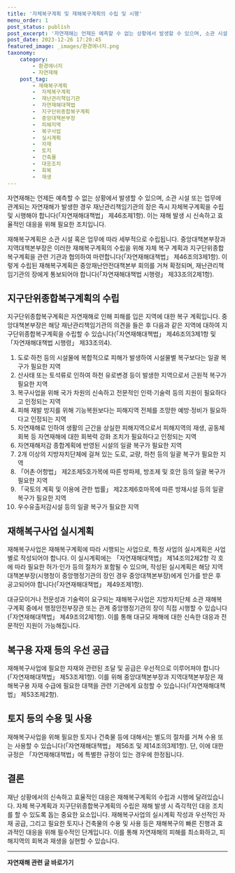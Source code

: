 ```yaml
---
title: '자체복구계획 및 재해복구계획의 수립 및 시행'
menu_order: 1
post_status: publish
post_excerpt: '자연재해는 언제든 예측할 수 없는 상황에서 발생할 수 있으며, 소관 시설 또는 업무에 관계되는 자연재해가 발생한 경우 재난관리책임기관의 장은 즉시 자체복구계획을 수립 및 시행해야 합니다  자연재해대책법  제46조제1항 . 이는 재해 발생 시 신속하고 효율적인 대응을 위해 필요한 조치입니다.'
post_date: 2023-12-26 17:20:45
featured_image: _images/환경에너지.png
taxonomy:
    category:
        - 환경에너지
        - 자연재해
    post_tag:
        - 재해복구계획
        -  자체복구계획
        -  재난관리책임기관
        -  자연재해대책법
        -  지구단위종합복구계획
        -  중앙대책본부장
        -  피해지역
        -  복구사업
        -  실시계획
        -  자재
        -  토지
        -  건축물
        -  대응조치
        -  회복
        -  재생
---
```



자연재해는 언제든 예측할 수 없는 상황에서 발생할 수 있으며, 소관 시설 또는 업무에 관계되는 자연재해가 발생한 경우 재난관리책임기관의 장은 즉시 자체복구계획을 수립 및 시행해야 합니다(「자연재해대책법」 제46조제1항). 이는 재해 발생 시 신속하고 효율적인 대응을 위해 필요한 조치입니다.

재해복구계획은 소관 시설 혹은 업무에 따라 세부적으로 수립됩니다. 중앙대책본부장과 지역대책본부장은 이러한 재해복구계획의 수립을 위해 자체 복구 계획과 지구단위종합복구계획을 관련 기관과 협의하여 마련합니다(「자연재해대책법」 제46조의3제1항). 이렇게 수립된 재해복구계획은 중앙재난안전대책본부 회의를 거쳐 확정되며, 재난관리책임기관의 장에게 통보되어야 합니다(「자연재해대책법 시행령」 제33조의2제1항).

## 지구단위종합복구계획의 수립

지구단위종합복구계획은 자연재해로 인해 피해를 입은 지역에 대한 복구 계획입니다. 중앙대책본부장은 해당 재난관리책임기관의 의견을 들은 후 다음과 같은 지역에 대하여 지구단위종합복구계획을 수립할 수 있습니다(「자연재해대책법」 제46조의3제1항 및 「자연재해대책법 시행령」 제33조의4).

1. 도로·하천 등의 시설물에 복합적으로 피해가 발생하여 시설물별 복구보다는 일괄 복구가 필요한 지역
2. 산사태 또는 토석류로 인하여 하천 유로변경 등이 발생한 지역으로서 근원적 복구가 필요한 지역
3. 복구사업을 위해 국가 차원의 신속하고 전문적인 인력·기술력 등의 지원이 필요하다고 인정되는 지역
4. 피해 재발 방지를 위해 기능복원보다는 피해지역 전체를 조망한 예방·정비가 필요하다고 인정되는 지역
5. 자연재해로 인하여 생활의 근간을 상실한 피해지역으로서 피해지역의 재생, 공동체 회복 등 자연재해에 대한 회복력 강화 조치가 필요하다고 인정되는 지역
6. 자연재해저감 종합계획에 반영된 시설의 일괄 복구가 필요한 지역
7. 2개 이상의 지방자치단체에 걸쳐 있는 도로, 교량, 하천 등의 일괄 복구가 필요한 지역
8. 「어촌·어항법」 제2조제5호가목에 따른 방파제, 방조제 및 호안 등의 일괄 복구가 필요한 지역
9. 「국토의 계획 및 이용에 관한 법률」 제2조제6호마목에 따른 방재시설 등의 일괄 복구가 필요한 지역
10. 우수유출저감시설 등의 일괄 복구가 필요한 지역

## 재해복구사업 실시계획

재해복구사업은 재해복구계획에 따라 시행되는 사업으로, 특정 사업의 실시계획은 사업별로 작성되어야 합니다. 이 실시계획에는 「자연재해대책법」 제14조의2제2항 각 호에 따라 필요한 허가·인가 등의 절차가 포함될 수 있으며, 작성된 실시계획은 해당 지역대책본부장(시행청이 중앙행정기관의 장인 경우 중앙대책본부장)에게 인가를 받은 후 공고되어야 합니다(「자연재해대책법」 제49조제1항).

대규모이거나 전문성과 기술력이 요구되는 재해복구사업은 지방자치단체 소관 재해복구계획 중에서 행정안전부장관 또는 관계 중앙행정기관의 장이 직접 시행할 수 있습니다(「자연재해대책법」 제49조의2제1항). 이를 통해 대규모 재해에 대한 신속한 대응과 전문적인 지원이 가능해집니다.

## 복구용 자재 등의 우선 공급

재해복구사업에 필요한 자재와 관련된 조달 및 공급은 우선적으로 이루어져야 합니다(「자연재해대책법」 제53조제1항). 이를 위해 중앙대책본부장과 지역대책본부장은 재해복구용 자재 수급에 필요한 대책을 관련 기관에게 요청할 수 있습니다(「자연재해대책법」 제53조제2항).

## 토지 등의 수용 및 사용

재해복구사업을 위해 필요한 토지나 건축물 등에 대해서는 별도의 절차를 거쳐 수용 또는 사용할 수 있습니다(「자연재해대책법」 제56조 및 제14조의3제1항). 단, 이에 대한 규정은 「자연재해대책법」에 특별한 규정이 있는 경우에 한정됩니다.

## 결론

재난 상황에서의 신속하고 효율적인 대응은 재해복구계획의 수립과 시행에 달려있습니다. 자체 복구계획과 지구단위종합복구계획의 수립은 재해 발생 시 즉각적인 대응 조치를 할 수 있도록 돕는 중요한 요소입니다. 재해복구사업의 실시계획 작성과 우선적인 자재 공급, 그리고 필요한 토지나 건축물의 수용 및 사용 등은 재해복구의 빠른 진행과 효과적인 대응을 위해 필수적인 단계입니다. 이를 통해 자연재해의 피해를 최소화하고, 피해지역의 회복과 재생을 실현할 수 있습니다.
<!-- wp:separator -->
<hr class="wp-block-separator has-alpha-channel-opacity"/>
<!-- /wp:separator -->

<!-- wp:group {"backgroundColor":"base","layout":{"type":"constrained"}} -->
<div class="wp-block-group has-base-background-color has-background"><!-- wp:paragraph {"align":"center","fontSize":"medium"} -->
<p class="has-text-align-center has-large-font-size"><strong>자연재해 관련 글 바로가기</strong></p>
<!-- /wp:paragraph -->


<!-- wp:latest-posts
{"categories":[{"id":35076,"count":19,"description":"","link":"https://uknowlaw.com/category/%ec%9e%90%ec%97%b0%ec%9e%ac%ed%95%b4/","name":"자연재해","slug":"자연재해","taxonomy":"category","parent":0,"meta":[],"_links":{"self":[{"href":"https://uknowlaw.com/wp-json/wp/v2/categories/35076"}],"collection":[{"href":"https://uknowlaw.com/wp-json/wp/v2/categories"}],"about":[{"href":"https://uknowlaw.com/wp-json/wp/v2/taxonomies/category"}],"wp:post_type":[{"href":"https://uknowlaw.com/wp-json/wp/v2/posts?categories=35076"}],"curies":[{"name":"wp","href":"https://api.w.org/{rel}","templated":true}]}}],"postsToShow":100,"excerptLength":28,"postLayout":"grid","columns":2,"featuredImageAlign":"left","featuredImageSizeSlug":"large","fontSize":"small"} /--></div>
<!-- /wp:group -->